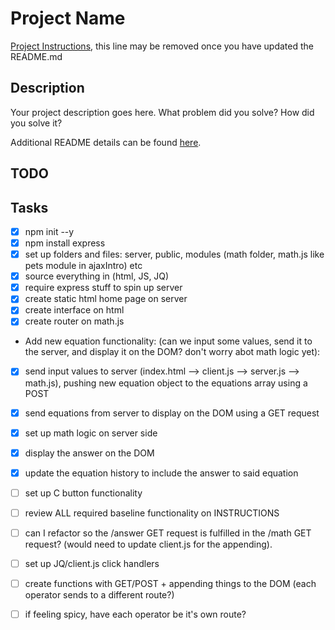 # Project Name

[Project Instructions](./INSTRUCTIONS.md), this line may be removed once you have updated the README.md

## Description

Your project description goes here. What problem did you solve? How did you solve it?

Additional README details can be found [here](https://github.com/PrimeAcademy/readme-template/blob/master/README.md).

## TODO

Tasks
---

- [x] npm init --y
- [x] npm install express
- [x] set up folders and files: server, public, modules (math folder, math.js like pets module in ajaxIntro) etc
- [x] source everything in (html, JS, JQ)
- [x] require express stuff to spin up server
- [x] create static html home page on server
- [x] create interface on html
- [x] create router on math.js
- Add new equation functionality: (can we input some values, send it to the server, and display it on the DOM? don't worry abot math logic yet):
- [x] send input values to server (index.html --> client.js --> server.js --> math.js), pushing new equation object to the equations array using a POST
- [x] send equations from server to display on the DOM using a GET request
- [x] set up math logic on server side
- [x] display the answer on the DOM
- [x] update the equation history to include the answer to said equation
- [ ] set up C button functionality
- [ ] review ALL required baseline functionality on INSTRUCTIONS
- [ ] can I refactor so the /answer GET request is fulfilled in the /math GET request? (would need to update client.js for the appending).

- [ ] set up JQ/client.js click handlers 
- [ ] create functions with GET/POST + appending things to the DOM (each operator sends to a different route?)
- [ ] if feeling spicy, have each operator be it's own route?

